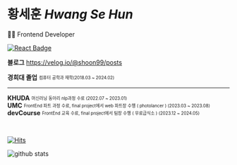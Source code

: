 # 황세훈 *Hwang Se Hun*
👩‍💻 Frontend Developer  
  
[![React Badge](https://img.shields.io/badge/React-61DAFB?style=flat-square&logo=React&logoColor=white)](https://reactjs.org/)

**블로그** https://velog.io/@shoon99/posts   
  

**경희대 졸업**  <sub><sup>컴퓨터 공학과 재학(2018.03 ~ 2024.02)</sup></sub>  

---

**KHUDA** <sub><sup>머신러닝 동아리 nlp과정 수료 (2022.07 ~ 2023.01)</sup></sub>  
**UMC** <sub><sup> FrontEnd 파트 과정 수료, final project에서 web 파트장 수행 ( photolancer ) (2023.03 ~ 2023.08)</sup></sub>  
**devCourse** <sub><sup> FrontEnd 교육 수료, final project에서 팀장 수행 ( 무료급식소 ) (2023.12 ~ 2024.05)</sup></sub>  
  
<br>

[![Hits](https://hits.seeyoufarm.com/api/count/incr/badge.svg?url=https%3A%2F%2Fgithub.com%2Fseehun&count_bg=%2379C83D&title_bg=%23555555&icon=&icon_color=%23E7E7E7&title=hits&edge_flat=false)](https://hits.seeyoufarm.com)

<div>
  
  ![github stats](https://github-readme-stats.vercel.app/api?username=seehun)

</div>
